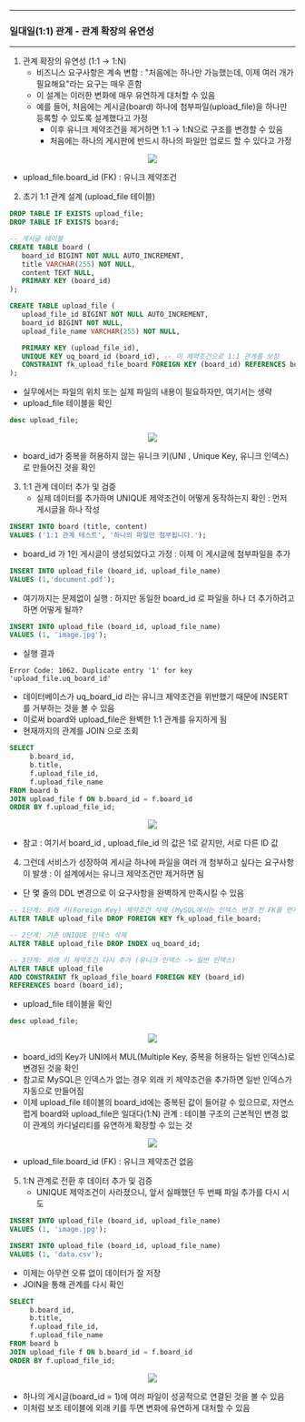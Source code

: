 -----
### 일대일(1:1) 관계 - 관계 확장의 유연성
-----
1. 관계 확장의 유연성 (1:1 → 1:N)
   - 비즈니스 요구사항은 계속 변함 : "처음에는 하나만 가능했는데, 이제 여러 개가 필요해요"라는 요구는 매우 흔함
   - 이 설계는 이러한 변화에 매우 유연하게 대처할 수 있음
   - 예를 들어, 처음에는 게시글(board) 하나에 첨부파일(upload_file)을 하나만 등록할 수 있도록 설계했다고 가정
     + 이후 유니크 제약조건을 제거하면 1:1 → 1:N으로 구조를 변경할 수 있음
     + 처음에는 하나의 게시판에 반드시 하나의 파일만 업로드 할 수 있다고 가정
<div align="center">
<img src="https://github.com/user-attachments/assets/1d418d82-01b6-4b24-ac54-614436bda58a">
</div>

   - upload_file.board_id (FK) : 유니크 제약조건

2. 초기 1:1 관계 설계 (upload_file 테이블)
```sql
DROP TABLE IF EXISTS upload_file;
DROP TABLE IF EXISTS board;

-- 게시글 테이블
CREATE TABLE board (
   board_id BIGINT NOT NULL AUTO_INCREMENT,
   title VARCHAR(255) NOT NULL,
   content TEXT NULL,
   PRIMARY KEY (board_id)
);

CREATE TABLE upload_file (
   upload_file_id BIGINT NOT NULL AUTO_INCREMENT,
   board_id BIGINT NOT NULL,
   upload_file_name VARCHAR(255) NOT NULL,

   PRIMARY KEY (upload_file_id),
   UNIQUE KEY uq_board_id (board_id), -- 이 제약조건으로 1:1 관계를 보장
   CONSTRAINT fk_upload_file_board FOREIGN KEY (board_id) REFERENCES board(board_id)
);
```
   - 실무에서는 파일의 위치 또는 실제 파일의 내용이 필요하자만, 여기서는 생략
   - upload_file 테이블을 확인
```sql
desc upload_file;
```
<div align="center">
<img src="https://github.com/user-attachments/assets/f96d1cc4-5ba8-41db-8fbc-7a5b0fb7e20b">
</div>

  - board_id가 중복을 허용하지 않는 유니크 키(UNI , Unique Key, 유니크 인덱스)로 만들어진 것을 확인

3. 1:1 관계 데이터 추가 및 검증
   - 실제 데이터를 추가하며 UNIQUE 제약조건이 어떻게 동작하는지 확인 : 먼저 게시글을 하나 작성
```sql
INSERT INTO board (title, content)
VALUES ('1:1 관계 테스트', '하나의 파일만 첨부됩니다.');
```
   - board_id 가 1인 게시글이 생성되었다고 가정 : 이제 이 게시글에 첨부파일을 추가
```sql
INSERT INTO upload_file (board_id, upload_file_name)
VALUES (1,'document.pdf');
```
  - 여기까지는 문제없이 실행 : 하지만 동일한 board_id 로 파일을 하나 더 추가하려고 하면 어떻게 될까?
```sql
INSERT INTO upload_file (board_id, upload_file_name)
VALUES (1, 'image.jpg');
```
  - 실행 결과
```
Error Code: 1062. Duplicate entry '1' for key 'upload_file.uq_board_id'
```
   - 데이터베이스가 uq_board_id 라는 유니크 제약조건을 위반했기 때문에 INSERT 를 거부하는 것을 볼 수 있음
   - 이로써 board와 upload_file은 완벽한 1:1 관계를 유지하게 됨
   - 현재까지의 관계를 JOIN 으로 조회
```sql
SELECT
     b.board_id,
     b.title,
     f.upload_file_id,
     f.upload_file_name
FROM board b
JOIN upload_file f ON b.board_id = f.board_id
ORDER BY f.upload_file_id;
```
<div align="center">
<img src="https://github.com/user-attachments/assets/e037eedd-4281-479d-bd8d-11aa5fdecd4c">
</div>
  
   - 참고 : 여기서 board_id , upload_file_id 의 값은 1로 같지만, 서로 다른 ID 값

 4. 그런데 서비스가 성장하여 게시글 하나에 파일을 여러 개 첨부하고 싶다는 요구사항이 발생 : 이 설계에서는 유니크 제약조건만 제거하면 됨
   - 단 몇 줄의 DDL 변경으로 이 요구사항을 완벽하게 만족시킬 수 있음
```sql
-- 1단계: 외래 키(Foreign Key) 제약조건 삭제 (MySQL에서는 인덱스 변경 전 FK를 먼저 삭제해야 함)
ALTER TABLE upload_file DROP FOREIGN KEY fk_upload_file_board;

-- 2단계: 기존 UNIQUE 인덱스 삭제
ALTER TABLE upload_file DROP INDEX uq_board_id;

-- 3단계: 외래 키 제약조건 다시 추가 (유니크 인덱스 -> 일반 인덱스)
ALTER TABLE upload_file
ADD CONSTRAINT fk_upload_file_board FOREIGN KEY (board_id)
REFERENCES board (board_id);
```
   - upload_file 테이블을 확인
```sql
desc upload_file;
```
<div align="center">
<img src="https://github.com/user-attachments/assets/a8db06b6-cb71-42ba-954a-35535454b430">
</div>

  - board_id의 Key가 UNI에서 MUL(Multiple Key, 중복을 허용하는 일반 인덱스)로 변경된 것을 확인
  - 참고로 MySQL은 인덱스가 없는 경우 외래 키 제약조건을 추가하면 일반 인덱스가 자동으로 만들어짐
  - 이제 upload_file 테이블의 board_id에는 중복된 값이 들어갈 수 있으므로, 자연스럽게 board와 upload_file은 일대다(1:N) 관계 : 테이블 구조의 근본적인 변경 없이 관계의 카디널리티를 유연하게 확장할 수 있는 것
<div align="center">
<img src="https://github.com/user-attachments/assets/a87016fd-69d3-4a53-8242-1c63d0345e3f">
</div>

   - upload_file.board_id (FK) : 유니크 제약조건 없음

5. 1:N 관계로 전환 후 데이터 추가 및 검증
   - UNIQUE 제약조건이 사라졌으니, 앞서 실패했던 두 번째 파일 추가를 다시 시도
```sql
INSERT INTO upload_file (board_id, upload_file_name)
VALUES (1, 'image.jpg');

INSERT INTO upload_file (board_id, upload_file_name)
VALUES (1, 'data.csv');
```
   - 이제는 아무런 오류 없이 데이터가 잘 저장
   - JOIN을 통해 관계를 다시 확인
```sql
SELECT
     b.board_id,
     b.title,
     f.upload_file_id,
     f.upload_file_name
FROM board b
JOIN upload_file f ON b.board_id = f.board_id
ORDER BY f.upload_file_id;
```
<div align="center">
<img src="https://github.com/user-attachments/assets/47593b30-9849-4d4b-ac90-3c177d626c0b">
</div>

   - 하나의 게시글(board_id = 1)에 여러 파일이 성공적으로 연결된 것을 볼 수 있음
   - 이처럼 보조 테이블에 외래 키를 두면 변화에 유연하게 대처할 수 있음
